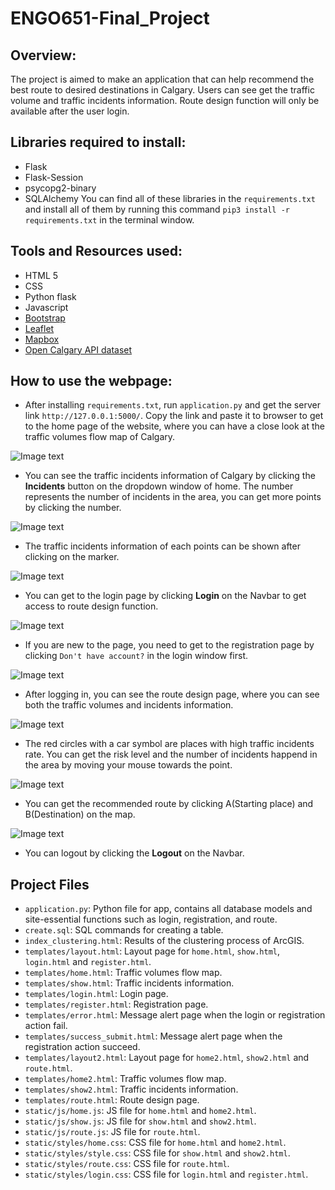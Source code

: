 # ENGO651-Final_Project

## Overview:
The project is aimed to make an application that can help recommend the best route to desired destinations in Calgary. Users can see get the traffic volume and traffic incidents information. Route design function will only be available after the user login. 

## Libraries required to install:
- Flask
- Flask-Session
- psycopg2-binary
- SQLAlchemy
You can find all of these libraries in the `requirements.txt` and install all of them by running this command `pip3 install -r requirements.txt` in the terminal window.

## Tools and Resources used:
- HTML 5
- CSS
- Python flask 
- Javascript
- [Bootstrap](https://getbootstrap.com/)
- [Leaflet](https://leafletjs.com/)
- [Mapbox](https://www.mapbox.com/)
- [Open Calgary API dataset](https://data.calgary.ca/)

## How to use the webpage:
* After installing `requirements.txt`, run `application.py` and get the server link `http://127.0.0.1:5000/`. Copy the link and paste it to browser to get to the home page of the website, where you can have a close look at the traffic volumes flow map of Calgary.

![Image text](https://raw.githubusercontent.com/shellyxielt/image/main/4%20Home%20Page.png)

* You can see the traffic incidents information of Calgary by clicking the **Incidents** button on the dropdown window of home. The number represents the number of incidents in the area, you can get more points by clicking the number.

![Image text](https://raw.githubusercontent.com/shellyxielt/image/main/%E6%88%AA%E5%B1%8F2021-04-13%2018.52.12.png)

* The traffic incidents information of each points can be shown after clicking on the marker.

![Image text](https://raw.githubusercontent.com/shellyxielt/image/main/14%20Traffic%20Incidents%20Popup.png)

* You can get to the login page by clicking  **Login** on the Navbar to get access to route design function.

![Image text](https://raw.githubusercontent.com/shellyxielt/image/main/8%20Login%20Page.png)

* If you are new to the page, you need to get to the registration page by clicking `Don't have account?` in the login window first.

![Image text](https://raw.githubusercontent.com/shellyxielt/image/main/9%20Registration%20Page.png)

* After logging in, you can see the route design page, where you can see both the traffic volumes and incidents information. 

![Image text](https://raw.githubusercontent.com/shellyxielt/image/main/10%20Route%20Design%20Page.png)

* The red circles with a car symbol are places with high traffic incidents rate. You can get the risk level and the number of incidents happend in the area by moving your mouse towards the point.

![Image text](https://raw.githubusercontent.com/shellyxielt/image/main/15%20Route%20Design%20Popup.png)

* You can get the recommended route by clicking A(Starting place) and B(Destination) on the map.

![Image text](https://raw.githubusercontent.com/shellyxielt/image/main/11%20Route%20Design%20Results.png)

* You can logout by clicking the **Logout** on the Navbar.

## Project Files
- `application.py`: Python file for app, contains all database models and site-essential functions such as login, registration, and route.
- `create.sql`: SQL commands for creating a table.
- `index_clustering.html`: Results of the clustering process of ArcGIS.
- `templates/layout.html`: Layout page for `home.html`, `show.html`, `login.html` and `register.html`.
- `templates/home.html`: Traffic volumes flow map.
- `templates/show.html`: Traffic incidents information.
- `templates/login.html`: Login page.
- `templates/register.html`: Registration page.
- `templates/error.html`: Message alert page when the login or registration action fail.
- `templates/success_submit.html`: Message alert page when the registration action succeed.
- `templates/layout2.html`: Layout page for `home2.html`, `show2.html` and `route.html`.
- `templates/home2.html`: Traffic volumes flow map.
- `templates/show2.html`: Traffic incidents information.
- `templates/route.html`: Route design page.
- `static/js/home.js`: JS file for `home.html` and `home2.html`.
- `static/js/show.js`: JS file for `show.html` and `show2.html`.
- `static/js/route.js`: JS file for `route.html`.
- `static/styles/home.css`: CSS file for `home.html` and `home2.html`.
- `static/styles/style.css`: CSS file for `show.html` and `show2.html`.
- `static/styles/route.css`: CSS file for `route.html`.
- `static/styles/login.css`: CSS file for `login.html` and `register.html`.
